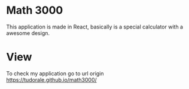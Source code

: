 #  Math 3000
This application is made in React, basically is a special calculator with a awesome design.

# View
To check my application go to url origin https://tudorale.github.io/math3000/
